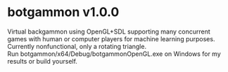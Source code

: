 # botgammon v1.0.0
Virtual backgammon using OpenGL+SDL supporting many concurrent games with human or computer players for machine learning purposes.\
Currently nonfunctional, only a rotating triangle.\
Run botgammon/x64/Debug/botgammonOpenGL.exe on Windows for my results or build yourself.
